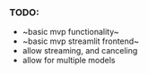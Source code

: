 
### TODO:

- ~basic mvp functionality~
- ~basic mvp streamlit frontend~
- allow streaming, and canceling
- allow for multiple models

